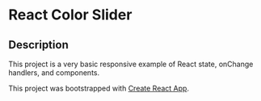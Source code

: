 # React Color Slider

## Description
This project is a very basic responsive example of React state, onChange handlers, and components.

This project was bootstrapped with [Create React App](https://github.com/facebookincubator/create-react-app).